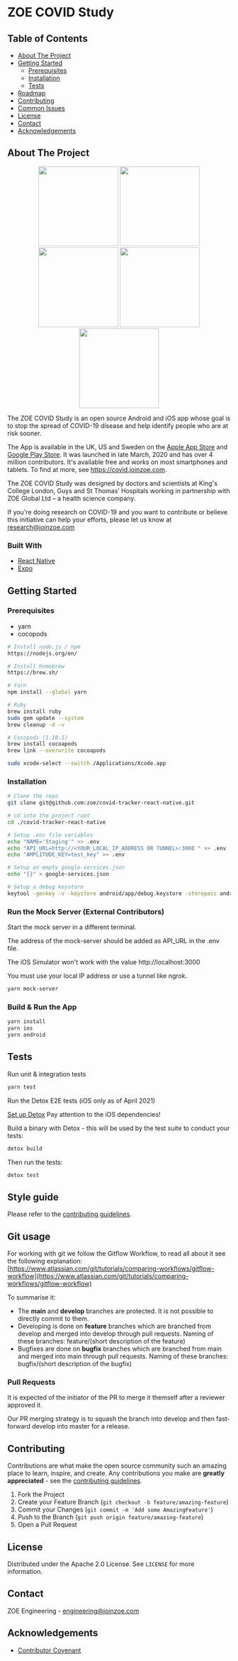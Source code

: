 # ZOE COVID Study

## Table of Contents

- [About The Project](#about-the-project)
- [Getting Started](#getting-started)
  - [Prerequisites](#prerequisites)
  - [Installation](#installation)
  - [Tests](#tests)
- [Roadmap](#roadmap)
- [Contributing](#contributing)
- [Common Issues](#common-issues)
- [License](#license)
- [Contact](#contact)
- [Acknowledgements](#acknowledgements)

## About The Project

<p float="left" align="middle">
  <img src="docs/images/screenshot_1.png" width="180" />
  <img src="docs/images/screenshot_2.png" width="180" />
  <img src="docs/images/screenshot_3.png" width="180" />
  <img src="docs/images/screenshot_4.png" width="180" />
  <img src="docs/images/screenshot_5.png" width="180" />
</p>

The ZOE COVID Study is an open source Android and iOS app whose goal is to stop the spread of COVID-19 disease and help identify people who are at risk sooner.

The App is available in the UK, US and Sweden on the [Apple App Store](https://apps.apple.com/gb/app/covid-symptom-tracker/id1503529611) and [Google Play Store](https://play.google.com/store/apps/details?id=com.joinzoe.covid_zoe). It was launched in late March, 2020 and has over 4 million contributors. It's available free and works on most smartphones and tablets. To find at more, see https://covid.joinzoe.com.

The ZOE COVID Study was designed by doctors and scientists at King's College London, Guys and St Thomas’ Hospitals working in partnership with ZOE Global Ltd – a health science company.

If you're doing research on COVID-19 and you want to contribute or believe this initiative can help your efforts, please let us know at research@joinzoe.com

### Built With

- [React Native](https://reactnative.dev)
- [Expo](https://expo.io)

## Getting Started

### Prerequisites

- yarn
- cocopods

```sh
# Install node.js / npm
https://nodejs.org/en/

# Install Homebrew
https://brew.sh/

# Yarn
npm install --global yarn

# Ruby
brew install ruby
sudo gem update --system
brew cleanup -d -v

# Cocopods (1.10.1)
brew install cocoapods
brew link --overwrite cocoapods

sudo xcode-select --switch /Applications/Xcode.app
```

### Installation

```sh
# Clone the repo
git clone git@github.com:zoe/covid-tracker-react-native.git

# cd into the project root
cd ./covid-tracker-react-native

# Setup .env file variables
echo "NAME='Staging'" >> .env
echo "API_URL=http://<YOUR_LOCAL_IP_ADDRESS OR TUNNEL>:3000 " >> .env
echo "AMPLITUDE_KEY=test_key" >> .env

# Setup an empty google-services.json
echo "{}" > google-services.json

# Setup a debug keystore
keytool -genkey -v -keystore android/app/debug.keystore -storepass android -alias androiddebugkey -keypass android -keyalg RSA -keysize 2048 -validity 10000
```

### Run the Mock Server (External Contributors)

Start the mock server in a different terminal.

The address of the mock-server should be added as API_URL in the .env file.

The iOS Simulator won't work with the value http://localhost:3000

You must use your local IP address or use a tunnel like ngrok.

```sh
yarn mock-server
```

### Build & Run the App

```sh
yarn install
yarn ios
yarn android
```

## Tests

Run unit & integration tests

```bash
yarn test
```

Run the Detox E2E tests (iOS only as of April 2021)

[Set up Detox](https://github.com/wix/Detox/blob/master/docs/Introduction.GettingStarted.md) Pay attention to the iOS dependencies!

Build a binary with Detox - this will be used by the test suite to conduct your tests:

```bash
detox build
```

Then run the tests:

```bash
detox test
```

## Style guide

Please refer to the [contributing guidelines](CONTRIBUTING.md).

## Git usage

For working with git we follow the Gitflow Workflow, to read all about it see the following explanation: [https://www.atlassian.com/git/tutorials/comparing-workflows/gitflow-workflow](https://www.atlassian.com/git/tutorials/comparing-workflows/gitflow-workflow)

To summarise it:

- The **main** and **develop** branches are protected. It is not possible to directly commit to them.
- Developing is done on **feature** branches which are branched from develop and merged into develop through pull requests. Naming of these branches: feature/(short description of the feature)
- Bugfixes are done on **bugfix** branches which are branched from main and merged into main through pull requests. Naming of these branches: bugfix/(short description of the bugfix)

### Pull Requests

It is expected of the initiator of the PR to merge it themself after a reviewer approved it.

Our PR merging strategy is to squash the branch into develop and then fast-forward develop into master for a release.

## Contributing

Contributions are what make the open source community such an amazing place to learn, inspire, and create. Any contributions you make are **greatly appreciated** - see the [contributing guidelines](CONTRIBUTING.md).

1. Fork the Project
2. Create your Feature Branch (`git checkout -b feature/amazing-feature`)
3. Commit your Changes (`git commit -m 'Add some AmazingFeature'`)
4. Push to the Branch (`git push origin feature/amazing-feature`)
5. Open a Pull Request

## License

Distributed under the Apache 2.0 License. See `LICENSE` for more information.

## Contact

ZOE Engineering - engineering@joinzoe.com

## Acknowledgements

- [Contributor Covenant](https://www.contributor-covenant.org)
